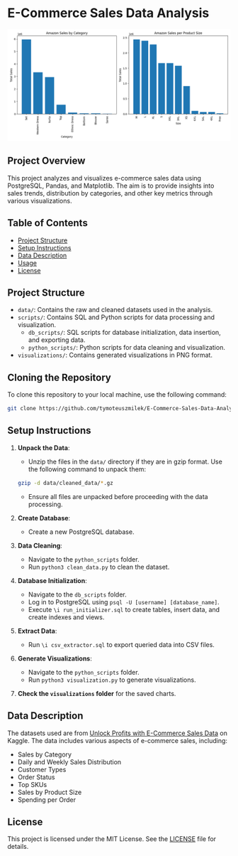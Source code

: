# E-Commerce Sales Data Analysis

![Sample Visualization](visualizations/amazon_sales_by_category_and_size.png)

## Project Overview

This project analyzes and visualizes e-commerce sales data using PostgreSQL, Pandas, and Matplotlib. The aim is to provide insights into sales trends, distribution by categories, and other key metrics through various visualizations.

## Table of Contents

- [Project Structure](#project-structure)
- [Setup Instructions](#setup-instructions)
- [Data Description](#data-description)
- [Usage](#usage)
- [License](#license)

## Project Structure

- `data/`: Contains the raw and cleaned datasets used in the analysis.
- `scripts/`: Contains SQL and Python scripts for data processing and visualization.
  - `db_scripts/`: SQL scripts for database initialization, data insertion, and exporting data.
  - `python_scripts/`: Python scripts for data cleaning and visualization.
- `visualizations/`: Contains generated visualizations in PNG format.

## Cloning the Repository

To clone this repository to your local machine, use the following command:

```bash
git clone https://github.com/tymoteuszmilek/E-Commerce-Sales-Data-Analysis.git
```

## Setup Instructions

1. **Unpack the Data**:
   - Unzip the files in the `data/` directory if they are in gzip format.
     Use the following command to unpack them:

    ```bash
    gzip -d data/cleaned_data/*.gz
    ```
   - Ensure all files are unpacked before proceeding with the data processing.

2. **Create Database**:
   - Create a new PostgreSQL database.

3. **Data Cleaning**:
   - Navigate to the `python_scripts` folder.
   - Run `python3 clean_data.py` to clean the dataset.

4. **Database Initialization**:
   - Navigate to the `db_scripts` folder.
   - Log in to PostgreSQL using `psql -U [username] [database_name]`.
   - Execute `\i run_initializer.sql` to create tables, insert data, and create indexes and views.

5. **Extract Data**:
   - Run `\i csv_extractor.sql` to export queried data into CSV files.

6. **Generate Visualizations**:
   - Navigate to the `python_scripts` folder.
   - Run `python3 visualization.py` to generate visualizations.

7. **Check the `visualizations` folder** for the saved charts.

## Data Description

The datasets used are from [Unlock Profits with E-Commerce Sales Data](https://www.kaggle.com/datasets/thedevastator/unlock-profits-with-e-commerce-sales-data/data) on Kaggle. The data includes various aspects of e-commerce sales, including:

- Sales by Category
- Daily and Weekly Sales Distribution
- Customer Types
- Order Status
- Top SKUs
- Sales by Product Size
- Spending per Order

## License

This project is licensed under the MIT License. See the [LICENSE](https://github.com/tymoteuszmilek/E-Commerce-Sales-Data-Visualization/blob/main/LICENSE.md) file for details.
